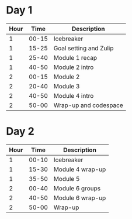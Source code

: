 # Day 1

Hour | Time | Description |
| --- | --- | ----------- |
1 | 00-15 | Icebreaker |
1 | 15-25 | Goal setting and Zulip |
1 | 25-40 | Module 1 recap |
1 | 40-50 | Module 2 intro |
2 | 00-15 | Module 2 |
2 | 20-40 | Module 3 |
2 | 40-50 | Module 4 intro |
2 | 50-00 | Wrap-up and codespace |

# Day 2

Hour | Time | Description |
| --- | --- | ----------- |
1 | 00-10 | Icebreaker |
1 | 15-30 | Module 4 wrap-up |
1 | 35-50 | Module 5 |
2 | 00-40 | Module 6 groups |
2 | 40-50 | Module 6 wrap-up |
2 | 50-00 | Wrap-up|